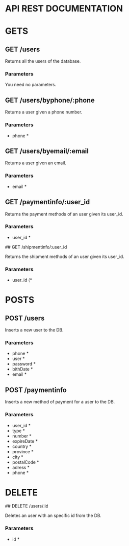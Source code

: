 # API REST DOCUMENTATION

# GETS

## GET /users

Returns all the users of the database.

### Parameters

You need no parameters.

## GET /users/byphone/:phone

Returns a user given a phone number.

### Parameters

- phone *

## GET /users/byemail/:email

Returns a user given an email.

### Parameters

- email *

## GET /paymentinfo/:user_id

Returns the payment methods of an user given its user_id.

### Parameters

- user_id *

## GET /shipmentinfo/:user_id

Returns the shipment methods of an user given its user_id.

### Parameters

- user_id (*

# POSTS

## POST /users

Inserts a new user to the DB.

### Parameters

- phone *
- user *
- password *
- bithDate *
- email *

## POST /paymentinfo

Inserts a new method of payment for a user to the DB.

### Parameters

- user_id *
- type *
- number *
- expireDate *
- country *
- province *
- city *
- postalCode *
- adress *
- phone *

# DELETE

## DELETE /users/:id

Deletes an user with an specific id from the DB.

### Parameters

- id *

